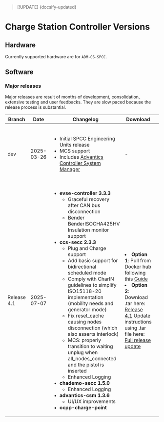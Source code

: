 > [!UPDATE] {docsify-updated}
# Charge Station Controller Versions

## Hardware

Currently supported hardware are for `ADM-CS-SPCC`.

## Software

### Major releases

Major releases are result of months of development, consolidation, extensive testing and user feedbacks.
They are slow paced because the release process is substantial.

| Branch | Date | Changelog | Download | Docker Hub |
|--------|------|-----------|----------|-------------|
| dev    | 2025-03-26| <ul><li>Initial SPCC Engineering Units release</li><li>MCS support</li><li>Includes [Advantics Controller System Manager](/home/amin/Documents/ADVANTICS/charge-controllers-workspace/Applications/documentation/charge-controllers/advantics_os/csm-web-ui.md)</li></ul> | - | <ul><li>[advantics/evse-controller:3.3.0](https://hub.docker.com/r/advantics/evse-controller/tags)</li><li>[advantics/ccs-secc:2.3.0](https://hub.docker.com/r/advantics/ccs-secc/tags)</li><li>[advantics/slac-evse:2.3.0](https://hub.docker.com/r/advantics/slac-evse/tags)</li><li>[advantics/advantics-csm:1.0.0.dev1](https://hub.docker.com/r/advantics/advantics-csm/tags)</li></ul> |
| Release 4.1    | 2025-07-07|  <ul><li><strong>evse-controller 3.3.3</strong><ul><li>Graceful recovery after CAN bus disconnection</li><li>Bender BenderISOCHA425HV Insulation monitor support</li></ul></li><li><strong>ccs-secc 2.3.3</strong><ul><li>Plug and Charge support</li><li>Add basic support for bidirectional scheduled mode</li><li>Comply with CharIN guidelines to simplify ISO15118-20 implementation (mobility needs and generator mode)</li><li>Fix reset_cache causing nodes disconnection (which also asserts interlock)</li><li>MCS: properly transition to waiting unplug when all_nodes_connected and the pistol is inserted</li><li>Enhanced Logging</li></ul></li><li><strong>chademo-secc 1.5.0</strong><ul><li>Enhanced Logging</li></ul></li><li><strong>advantics-csm 1.3.6</strong><ul><li>UI/UX improvements</li></ul><li><strong>ocpp-charge-point</strong></ul>  | <li>**Option 1**: Pull from Docker hub following this [Guide](charge-controllers/advantics_os/ssh.md#option-1-requires-internet-pulling-the-update-from-docker-hub)</li><li>**Option 2**: Download .tar here: [Release 4.1](https://drive.google.com/uc?export=download&id=1BKGBPBxun3zyU2DG1n7415U_D_fKvjNz) Update instructions using .tar file here: [Full release update](charge-controllers/advantics_os/ssh.md#full-release-update)</li> | <ul><li>[advantics/evse-controller:3.3.3](https://hub.docker.com/r/advantics/evse-controller/tags)</li><li>[advantics/ccs-secc:2.3.3](https://hub.docker.com/r/advantics/ccs-secc/tags)</li><li>[advantics/slac-evse:2.3.2](https://hub.docker.com/r/advantics/slac-evse/tags)</li><li>[advantics/chademo-secc:1.5.0](https://hub.docker.com/r/advantics/chademo-secc/tags)</li><li>[advantics/advantics-csm:1.0.0.dev1](https://hub.docker.com/r/advantics/advantics-csm/tags)</li><li>[advantics/ocpp-charge-point:1.5.1](https://hub.docker.com/r/advantics/ocpp-charge-point/tags)</li></ul> |

